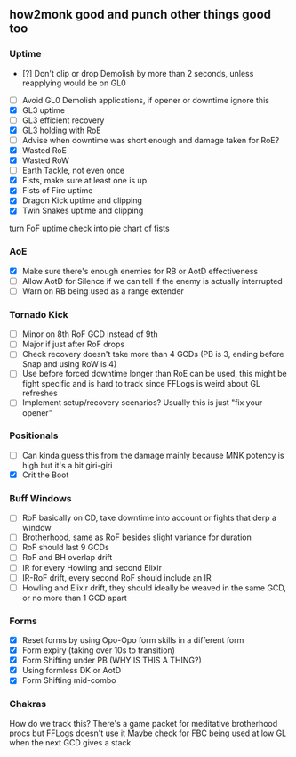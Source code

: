 ## how2monk good and punch other things good too

### Uptime
- [?] Don't clip or drop Demolish by more than 2 seconds, unless reapplying would be on GL0
- [ ] Avoid GL0 Demolish applications, if opener or downtime ignore this
- [x] GL3 uptime
- [ ] GL3 efficient recovery
- [x] GL3 holding with RoE
- [ ] Advise when downtime was short enough and damage taken for RoE?
- [x] Wasted RoE
- [x] Wasted RoW
- [ ] Earth Tackle, not even once
- [x] Fists, make sure at least one is up
- [x] Fists of Fire uptime
- [x] Dragon Kick uptime and clipping
- [x] Twin Snakes uptime and clipping

turn FoF uptime check into pie chart of fists

### AoE
- [x] Make sure there's enough enemies for RB or AotD effectiveness
- [ ] Allow AotD for Silence if we can tell if the enemy is actually interrupted
- [ ] Warn on RB being used as a range extender

### Tornado Kick
- [ ] Minor on 8th RoF GCD instead of 9th
- [ ] Major if just after RoF drops
- [ ] Check recovery doesn't take more than 4 GCDs (PB is 3, ending before Snap and using RoW is 4)
- [ ] Use before forced downtime longer than RoE can be used, this might be fight specific and is hard to track since FFLogs is weird about GL refreshes
- [ ] Implement setup/recovery scenarios? Usually this is just "fix your opener"

### Positionals
- [ ] Can kinda guess this from the damage mainly because MNK potency is high but it's a bit giri-giri
- [x] Crit the Boot

### Buff Windows
- [ ] RoF basically on CD, take downtime into account or fights that derp a window
- [ ] Brotherhood, same as RoF besides slight variance for duration
- [ ] RoF should last 9 GCDs
- [ ] RoF and BH overlap drift
- [ ] IR for every Howling and second Elixir
- [ ] IR-RoF drift, every second RoF should include an IR
- [ ] Howling and Elixir drift, they should ideally be weaved in the same GCD, or no more than 1 GCD apart

### Forms
- [x] Reset forms by using Opo-Opo form skills in a different form
- [x] Form expiry (taking over 10s to transition)
- [x] Form Shifting under PB (WHY IS THIS A THING?)
- [x] Using formless DK or AotD
- [x] Form Shifting mid-combo

### Chakras
How do we track this? There's a game packet for meditative brotherhood procs but FFLogs doesn't use it
Maybe check for FBC being used at low GL when the next GCD gives a stack
